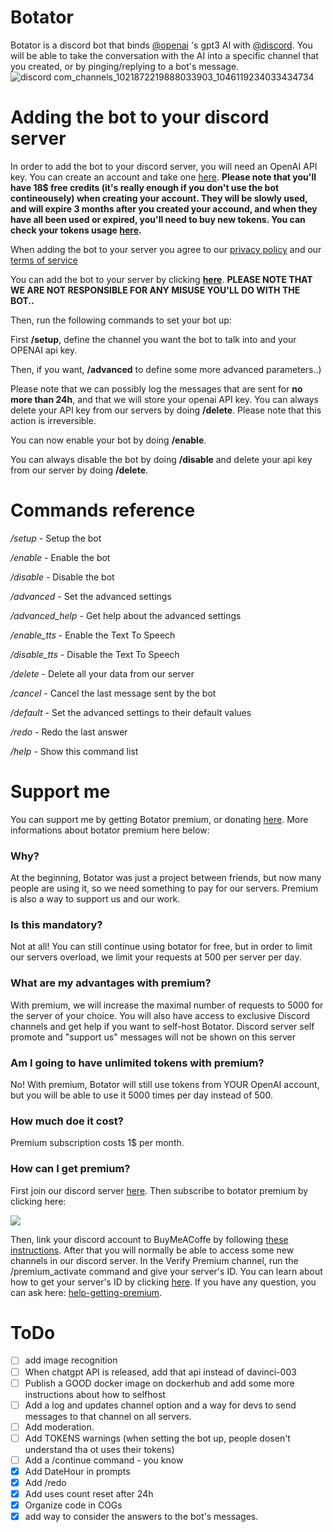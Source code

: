 # Botator
Botator is a discord bot that binds [@openai](https://github.com/openai) 's gpt3 AI with [@discord](https://github.com/discord). You will be able to take the conversation with the AI into a specific channel that you created, or by pinging/replying to a bot's message.
![discord com_channels_1021872219888033903_1046119234033434734](https://user-images.githubusercontent.com/75439456/204105583-2abb2d77-9404-4558-bd3e-c1a70b939758.png)

# Adding the bot to your discord server
In order to add the bot to your discord server, you will need  an OpenAI API key. You can create an account and take one [here](https://beta.openai.com/account/api-keys). **Please note that you'll have 18$ free credits (it's really enough if you don't use the bot contineousely) when creating your account. They will be slowly used, and will expire 3 months after you created your accound, and when they have all been used or expired, you'll need to buy new tokens. You can check your tokens usage [here](https://beta.openai.com/account/usage).**

When adding the bot to your server you agree to our [privacy policy](https://github.com/Paillat-dev/Botator/blob/main/privacypolicy.md) and our [terms of service](https://github.com/Paillat-dev/Botator/blob/main/tos.md)

You can add the bot to your server by clicking [**here**](https://discord.com/api/oauth2/authorize?client_id=1046051875755134996&permissions=2214808576&scope=applications.commands%20bot). **PLEASE NOTE THAT WE ARE NOT RESPONSIBLE FOR ANY MISUSE YOU'LL DO WITH THE BOT..**

Then, run the following commands to set your bot up:

First **/setup**, define the channel you want the bot to talk into and your OPENAI api key.

Then, if you want, **/advanced** to define some more advanced parameters..)

Please note that we can possibly log the messages that are sent for **no more than 24h**, and that we will store your openai API key. You can always delete your API key from our servers by doing **/delete**. Please note that this action is irreversible.

You can now enable your bot by doing **/enable**.

You can always disable the bot by doing **/disable** and delete your api key from our server by doing **/delete**.

# Commands reference
*/setup* - Setup the bot

*/enable* - Enable the bot

*/disable* - Disable the bot

*/advanced* - Set the advanced settings

*/advanced_help* - Get help about the advanced settings

*/enable_tts* - Enable the Text To Speech

*/disable_tts* - Disable the Text To Speech

*/delete* - Delete all your data from our server

*/cancel* - Cancel the last message sent by the bot

*/default* - Set the advanced settings to their default values

*/redo* - Redo the last answer

*/help* - Show this command list

# Support me
You can support me by getting Botator premium, or donating [here](https://www.buymeacoffee.com/paillat). More informations about botator premium here below:
### Why?
At the beginning, Botator was just a project between friends, but now many people are using it, so we need something to pay for our servers. Premium is also a way to support us and our work.
### Is this mandatory?
Not at all! You can still continue using botator for free, but in order to limit our servers overload, we limit your requests at 500 per server per day.

### What are my advantages with premium?
With premium, we will increase the maximal number of requests to 5000 for the server of your choice. You will also have access to exclusive Discord channels and get help if you want to self-host Botator. Discord server self promote and "support us" messages will not be shown on this server

### Am I going to have unlimited tokens with premium?
No! With premium, Botator will still use tokens from YOUR OpenAI account, but you will be able to use it 5000 times per day instead of 500.

### How much doe it cost?
Premium subscription costs 1$ per month.

### How can I get premium?
First join our discord server [here](https://discord.gg/pB6hXtUeDv).
Then subscribe to botator premium by clicking here:

<a href="https://www.buymeacoffee.com/paillat"><img src="https://img.buymeacoffee.com/button-api/?text=Get botator premium&emoji=&slug=paillat&button_colour=5F7FFF&font_colour=ffffff&font_family=Inter&outline_colour=000000&coffee_colour=FFDD00" /></a>

Then, link your discord account to BuyMeACoffe by following [these instructions](https://help.buymeacoffee.com/en/articles/4601477-how-do-i-access-my-discord-role).
After that you will normally be able to access some new channels in our discord server. In the Verify Premium channel, run the /premium_activate command and give your server's ID. You can learn about how to get your server's ID by clicking [here](https://support.discord.com/hc/en-us/articles/206346498-Where-can-I-find-my-User-Server-Message-ID-). If you have any question, you can ask here: [help-getting-premium](https://discord.com/channels/1050769643180146749/1050828186159685743).

# ToDo
- [ ] add image recognition
- [ ] When chatgpt API is released, add that api instead of davinci-003
- [ ] Publish a GOOD docker image on dockerhub and add some more instructions about how to selfhost
- [ ] Add a log and updates channel option and a way for devs to send messages to that channel on all servers.
- [ ] Add moderation.
- [ ] Add TOKENS warnings (when setting the bot up, people dosen't understand tha ot uses their tokens)
- [ ] Add a /continue command - you know
- [x] Add DateHour in prompts
- [x] Add /redo
- [x] Add uses count reset after 24h
- [x] Organize code in COGs
- [x] add way to consider the answers to the bot's messages.
<!-- 

# Docker
You can run this bot with docker. First clone this repository. Now replace the text into the key.txt file that you will find i#nto the ./Botator/docker/Build directory with your **DISCORD** API key. After that,run the following command in the /Botator/docker/Build directory.

`docker build . -t botator:latest --no-cache`

Now create a directory called `botator` where you want the database files to be stored, and run the following command into that directory to run the container.

`docker run -d --name botatordef -v `**`your botator folder directory`**`:/Botator/database botator:latest`
 -->
